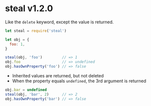 # steal v1.2.0

Like the `delete` keyword, except the value is returned.

```js
let steal = require('steal')

let obj = {
  foo: 1,
}

steal(obj, 'foo')         // => 1
obj.foo                   // => undefined
obj.hasOwnProperty('foo') // => false
```

- Inherited values are returned, but not deleted
- When the property equals `undefined`, the 3rd argument is returned

```js
obj.bar = undefined
steal(obj, 'bar', 2)      // => 2
obj.hasOwnProperty('bar') // => false
```
